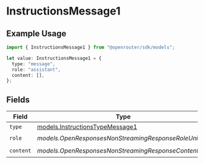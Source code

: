 # InstructionsMessage1

## Example Usage

```typescript
import { InstructionsMessage1 } from "@openrouter/sdk/models";

let value: InstructionsMessage1 = {
  type: "message",
  role: "assistant",
  content: [],
};
```

## Fields

| Field                                                                    | Type                                                                     | Required                                                                 | Description                                                              |
| ------------------------------------------------------------------------ | ------------------------------------------------------------------------ | ------------------------------------------------------------------------ | ------------------------------------------------------------------------ |
| `type`                                                                   | [models.InstructionsTypeMessage1](../models/instructionstypemessage1.md) | :heavy_minus_sign:                                                       | N/A                                                                      |
| `role`                                                                   | *models.OpenResponsesNonStreamingResponseRoleUnion1*                     | :heavy_check_mark:                                                       | N/A                                                                      |
| `content`                                                                | *models.OpenResponsesNonStreamingResponseContent2*                       | :heavy_check_mark:                                                       | N/A                                                                      |